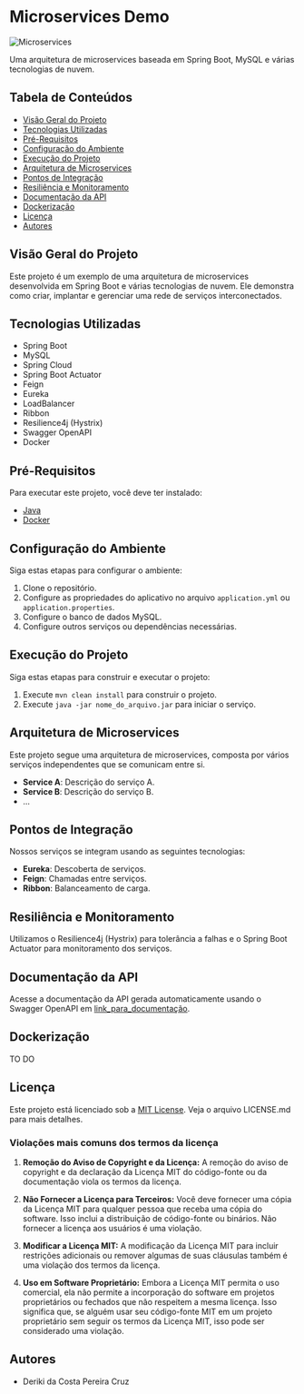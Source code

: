 # Microservices Demo

![Microservices](link_para_uma_imagem_relacionada_ao_seu_projeto.png)

Uma arquitetura de microservices baseada em Spring Boot, MySQL e várias tecnologias de nuvem.

## Tabela de Conteúdos

- [Visão Geral do Projeto](#visão-geral-do-projeto)
- [Tecnologias Utilizadas](#tecnologias-utilizadas)
- [Pré-Requisitos](#pré-requisitos)
- [Configuração do Ambiente](#configuração-do-ambiente)
- [Execução do Projeto](#execução-do-projeto)
- [Arquitetura de Microservices](#arquitetura-de-microservices)
- [Pontos de Integração](#pontos-de-integração)
- [Resiliência e Monitoramento](#resiliência-e-monitoramento)
- [Documentação da API](#documentação-da-api)
- [Dockerização](#dockerização)
- [Licença](#licença)
- [Autores](#autores)

## Visão Geral do Projeto

Este projeto é um exemplo de uma arquitetura de microservices desenvolvida em Spring Boot e várias tecnologias de nuvem. Ele demonstra como criar, implantar e gerenciar uma rede de serviços interconectados.

## Tecnologias Utilizadas

- Spring Boot
- MySQL
- Spring Cloud
- Spring Boot Actuator
- Feign
- Eureka
- LoadBalancer
- Ribbon
- Resilience4j (Hystrix)
- Swagger OpenAPI
- Docker

## Pré-Requisitos

Para executar este projeto, você deve ter instalado:

- [Java](link_para_o_site_do_java)
- [Docker](link_para_o_site_do_docker)

## Configuração do Ambiente

Siga estas etapas para configurar o ambiente:

1. Clone o repositório.
2. Configure as propriedades do aplicativo no arquivo `application.yml` ou `application.properties`.
3. Configure o banco de dados MySQL.
4. Configure outros serviços ou dependências necessárias.

## Execução do Projeto

Siga estas etapas para construir e executar o projeto:

1. Execute `mvn clean install` para construir o projeto.
2. Execute `java -jar nome_do_arquivo.jar` para iniciar o serviço.

## Arquitetura de Microservices

Este projeto segue uma arquitetura de microservices, composta por vários serviços independentes que se comunicam entre si.

- **Service A**: Descrição do serviço A.
- **Service B**: Descrição do serviço B.
- ...

## Pontos de Integração

Nossos serviços se integram usando as seguintes tecnologias:

- **Eureka**: Descoberta de serviços.
- **Feign**: Chamadas entre serviços.
- **Ribbon**: Balanceamento de carga.

## Resiliência e Monitoramento

Utilizamos o Resilience4j (Hystrix) para tolerância a falhas e o Spring Boot Actuator para monitoramento dos serviços.

## Documentação da API

Acesse a documentação da API gerada automaticamente usando o Swagger OpenAPI em [link_para_documentação](link_para_documentação).

## Dockerização
TO DO

## Licença

Este projeto está licenciado sob a [MIT License](https://opensource.org/license/mit/). Veja o arquivo LICENSE.md para mais detalhes.
### Violações mais comuns dos termos da licença
  1. **Remoção do Aviso de Copyright e da Licença:** A remoção do aviso de copyright e da declaração da Licença MIT do código-fonte ou da documentação viola os termos da licença.

  2. **Não Fornecer a Licença para Terceiros:** Você deve fornecer uma cópia da Licença MIT para qualquer pessoa que receba uma cópia do software. Isso inclui a distribuição de código-fonte ou binários. Não fornecer a licença aos usuários é uma violação.

  3. **Modificar a Licença MIT:** A modificação da Licença MIT para incluir restrições adicionais ou remover algumas de suas cláusulas também é uma violação dos termos da licença.

  4. **Uso em Software Proprietário:** Embora a Licença MIT permita o uso comercial, ela não permite a incorporação do software em projetos proprietários ou fechados que não respeitem a mesma licença. Isso significa que, se alguém usar seu código-fonte MIT em um projeto proprietário sem seguir os termos da Licença MIT, isso pode ser considerado uma violação.

## Autores
- Deriki da Costa Pereira Cruz

